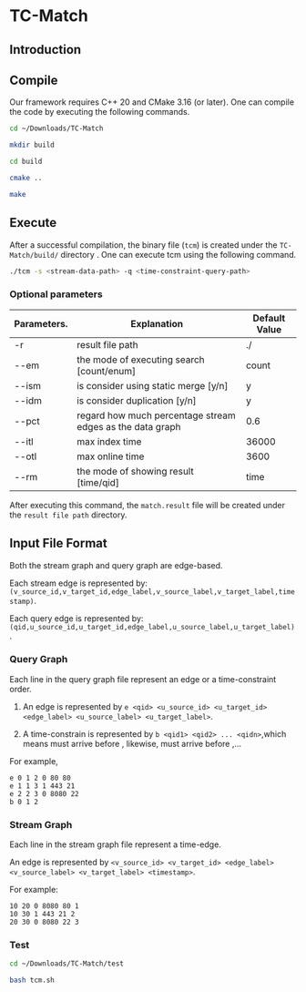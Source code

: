 # TC-Match

## Introduction


## Compile

Our framework requires C++ 20 and CMake 3.16 (or later). One can compile the code by executing the following commands.

```bash
cd ~/Downloads/TC-Match

mkdir build

cd build

cmake ..

make
```

## Execute

After a successful compilation, the binary file (`tcm`) is created under the `TC-Match/build/` directory . One can execute tcm using the following command.

```bash
./tcm -s <stream-data-path> -q <time-constraint-query-path>
```

### Optional parameters

| Parameters. | Explanation                                               | Default Value |
| ----------- | --------------------------------------------------------- | ------------- |
| -r          | result file path                                          | ./            |
| --em        | the mode of executing search [count/enum]                 | count         |
| --ism       | is consider using static merge [y/n]                      | y             |
| --idm       | is consider duplication [y/n]                             | y             |
| --pct       | regard how much percentage stream edges as the data graph | 0.6           |
| --itl       | max index time                                            | 36000         |
| --otl       | max online time                                           | 3600          |
| --rm        | the mode of showing result [time/qid]                     | time          |

After executing this command, the `match.result` file will be created under the `result file path` directory.

## Input File Format

Both the stream graph and query graph are edge-based. 

Each stream edge is represented by: `(v_source_id,v_target_id,edge_label,v_source_label,v_target_label,timestamp)`. 

Each query edge is represented by:  `(qid,u_source_id,u_target_id,edge_label,u_source_label,u_target_label)`.

### Query Graph

Each line in the query graph file represent an edge or a time-constraint order.

1. An edge is represented by `e <qid> <u_source_id> <u_target_id> <edge_label> <u_source_label> <u_target_label>`.

2. A time-constrain is represented by `b <qid1> <qid2> ... <qidn>`,which means <qid1> must arrive before <qid2>, likewise, <qid3> must arrive before <qid3>,...

For example,
```
e 0 1 2 0 80 80
e 1 1 3 1 443 21 
e 2 2 3 0 8080 22
b 0 1 2
```

### Stream Graph

Each line in the stream graph file represent a time-edge.

An edge is represented by `<v_source_id> <v_target_id> <edge_label> <v_source_label> <v_target_label> <timestamp>`.

For example:
```
10 20 0 8080 80 1
10 30 1 443 21 2
20 30 0 8080 22 3
```

### Test
```bash
cd ~/Downloads/TC-Match/test

bash tcm.sh
```
